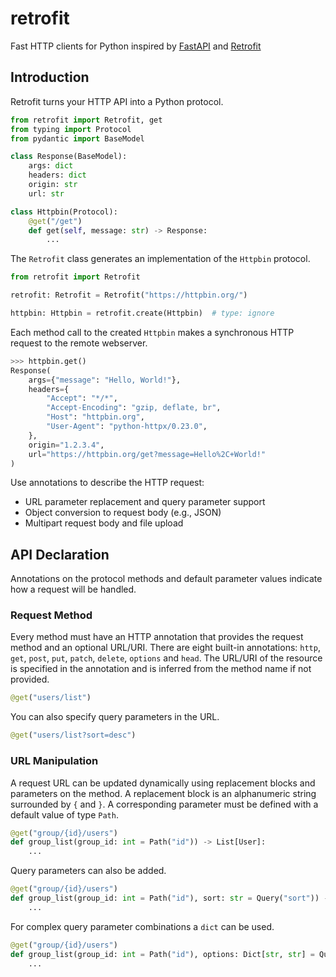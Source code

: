 # retrofit
Fast HTTP clients for Python inspired by [FastAPI](https://github.com/tiangolo/fastapi) and [Retrofit](https://square.github.io/retrofit/)

## Introduction
Retrofit turns your HTTP API into a Python protocol.
```python
from retrofit import Retrofit, get
from typing import Protocol
from pydantic import BaseModel

class Response(BaseModel):
    args: dict
    headers: dict
    origin: str
    url: str

class Httpbin(Protocol):
    @get("/get")
    def get(self, message: str) -> Response:
        ...
```

The `Retrofit` class generates an implementation of the `Httpbin` protocol.
```python
from retrofit import Retrofit

retrofit: Retrofit = Retrofit("https://httpbin.org/")

httpbin: Httpbin = retrofit.create(Httpbin)  # type: ignore
```

Each method call to the created `Httpbin` makes a synchronous HTTP request to the remote webserver.
```python
>>> httpbin.get()
Response(
    args={"message": "Hello, World!"},
    headers={
        "Accept": "*/*",
        "Accept-Encoding": "gzip, deflate, br",
        "Host": "httpbin.org",
        "User-Agent": "python-httpx/0.23.0",
    },
    origin="1.2.3.4",
    url="https://httpbin.org/get?message=Hello%2C+World!"
)
```

Use annotations to describe the HTTP request:
* URL parameter replacement and query parameter support
* Object conversion to request body (e.g., JSON)
* Multipart request body and file upload

## API Declaration
Annotations on the protocol methods and default parameter values indicate how a request will be handled.

### Request Method
Every method must have an HTTP annotation that provides the request method and an optional URL/URI. There are eight built-in annotations: `http`, `get`, `post`, `put`, `patch`, `delete`, `options` and `head`. The URL/URI of the resource is specified in the annotation and is inferred from the method name if not provided.
```python
@get("users/list")
```

You can also specify query parameters in the URL.
```python
@get("users/list?sort=desc")
```

### URL Manipulation
A request URL can be updated dynamically using replacement blocks and parameters on the method. A replacement block is an alphanumeric string surrounded by `{` and `}`. A corresponding parameter must be defined with a default value of type `Path`.
```python
@get("group/{id}/users")
def group_list(group_id: int = Path("id")) -> List[User]:
    ...
```

Query parameters can also be added.
```python
@get("group/{id}/users")
def group_list(group_id: int = Path("id"), sort: str = Query("sort")) -> List[User]:
    ...
```

For complex query parameter combinations a `dict` can be used.
```python
@get("group/{id}/users")
def group_list(group_id: int = Path("id"), options: Dict[str, str] = QueryDict()) -> List[User]:
    ...
```